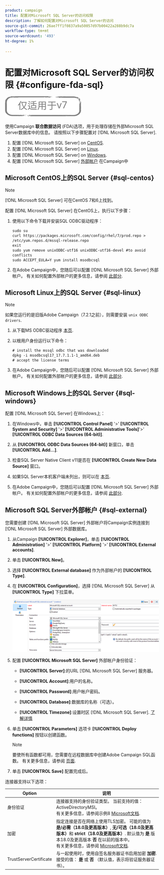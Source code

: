 ```yaml
---
product: campaign
title: 配置对Microsoft SQL Server的访问权限
description: 了解如何配置对Microsoft SQL Server的访问
source-git-commit: 26ae7ff1f0837a9a50057d97b00422a288b9dc7a
workflow-type: tm+mt
source-wordcount: '493'
ht-degree: 1%

---
```


# 配置对Microsoft SQL Server的访问权限 {#configure-fda-sql}

![](../../assets/v7-only.svg)

使用Campaign **联合数据访问** (FDA)选项，用于处理存储在外部Microsoft SQL Server数据库中的信息。 请按照以下步骤配置对 [!DNL Microsoft SQL Server].

1. 配置 [!DNL Microsoft SQL Server] on [CentOS](#sql-centos).
1. 配置 [!DNL Microsoft SQL Server] on [Linux](#sql-linux).
1. 配置 [!DNL Microsoft SQL Server] on [Windows](#sql-windows).
1. 配置 [!DNL Microsoft SQL Server] [外部帐户](#sql-external) 在Campaign中

## Microsoft CentOS上的SQL Server {#sql-centos}

>[!NOTE]
>
> [!DNL Microsoft SQL Server] 可在CentOS 7和6上找到。

配置 [!DNL Microsoft SQL Server] 在CentOS上，执行以下步骤：

1. 使用以下命令下载并安装SQL ODBC驱动程序：

   ```
   sudo su
   curl https://packages.microsoft.com/config/rhel/7/prod.repo > /etc/yum.repos.d/mssql-release.repo
   exit
   sudo yum remove unixODBC-utf16 unixODBC-utf16-devel #to avoid conflicts
   sudo ACCEPT_EULA=Y yum install msodbcsql
   ```

1. 在Adobe Campaign中，您随后可以配置 [!DNL Microsoft SQL Server] 外部帐户。 有关如何配置外部帐户的更多信息，请参阅 [此部分](#sql-external).

## Microsoft Linux上的SQL Server {#sql-linux}

>[!NOTE]
>
> 如果您运行的是旧版Adobe Campaign（7.2.1之前），则需要安装 `unix ODBC drivers`.

1. 从下载MS ODBC驱动程序 [本页](https://packages.microsoft.com/ubuntu/16.04/prod/pool/main/m/msodbcsql17/).

1. 以根用户身份运行以下命令：

   ```
   # install the mssql odbc that was downloaded
   dpkg -i msodbcsql17_17.7.1.1-1_amd64.deb
   # accept the license terms
   ```

1. 在Adobe Campaign中，您随后可以配置 [!DNL Microsoft SQL Server] 外部帐户。 有关如何配置外部帐户的更多信息，请参阅 [此部分](#sql-external).

## Microsoft Windows上的SQL Server {#sql-windows}

配置 [!DNL Microsoft SQL Server] 在Windows上：

1. 在Windows中，单击 **[!UICONTROL Control Panel]** &#39;>&#39; **[!UICONTROL System and Security]** &#39;>&#39; **[!UICONTROL Administrative Tools]**&#39;>&#39; **[!UICONTROL ODBC Data Sources (64-bit)]**.

1. 从 **[!UICONTROL ODBC Data Sources (64-bit)]** 新窗口，单击 **[!UICONTROL Add...]**.

1. 检查SQL Server Native Client v11是否在 **[!UICONTROL Create New Data Source]** 窗口。

1. 如果SQL Server本机客户端未列出，则可以在 [本页](https://www.microsoft.com/en-my/download/details.aspx?id=36434).

1. 在Adobe Campaign中，您随后可以配置 [!DNL Microsoft SQL Server] 外部帐户。 有关如何配置外部帐户的更多信息，请参阅 [此部分](#sql-external).

## Microsoft SQL Server外部帐户 {#sql-external}

您需要创建 [!DNL Microsoft SQL Server] 外部帐户将Campaign实例连接到 [!DNL Microsoft SQL Server] 外部数据库。

1. 从Campaign **[!UICONTROL Explorer]**，单击 **[!UICONTROL Administration]** &#39;>&#39; **[!UICONTROL Platform]** &#39;>&#39; **[!UICONTROL External accounts]**.

1. 单击 **[!UICONTROL New]**。

1. 选择 **[!UICONTROL External database]** 作为外部帐户的 **[!UICONTROL Type]**.

1. 在 **[!UICONTROL Configuration]**，选择 [!DNL Microsoft SQL Server] 从 **[!UICONTROL Type]** 下拉菜单。

   ![](assets/sql.png)

1. 配置 **[!UICONTROL Microsoft SQL Server]** 外部帐户身份验证：

   * **[!UICONTROL Server]**:的URL [!DNL Microsoft SQL Server] 服务器。

   * **[!UICONTROL Account]**:用户的名称。

   * **[!UICONTROL Password]**:用户帐户密码。

   * **[!UICONTROL Database]**:数据库的名称（可选）。

   * **[!UICONTROL Timezone]**:设置时区 [!DNL Microsoft SQL Server]. [了解详情](https://docs.microsoft.com/en-us/sql/t-sql/functions/current-timezone-transact-sql?view=sql-server-ver15)

1. 单击 **[!UICONTROL Parameters]** 选项卡 **[!UICONTROL Deploy functions]** 按钮以创建函数。

   >[!NOTE]
   >
   >要使所有函数都可用，您需要在远程数据库中创建Adobe Campaign SQL函数。 有关更多信息，请参阅 [页面](../../configuration/using/adding-additional-sql-functions.md).

1. 单击 **[!UICONTROL Save]** 配置完成后。

连接器支持以下选项：

| Option | 说明 |
|---|---|
| 身份验证 | 连接器支持的身份验证类型。 当前支持的值：ActiveDirectoryMSI。 <br> 有关更多信息，请参阅示例8 [Microsoft文档](https://docs.microsoft.com/en-us/sql/connect/odbc/using-azure-active-directory?view=sql-server-ver15#example-connection-strings). |
| 加密 | 指定连接是否在网络上使用TLS加密。 可能的值为 **是/必需（18.0及更高版本）**, **无/可选（18.0及更高版本）**&#x200B;和 **strict（18.0及更高版本）**. 默认值为 **是** 版本18.0及更高版本 **否** 在以前的版本中。 <br>有关更多信息，请参阅 [Microsoft文档](https://docs.microsoft.com/en-us/sql/connect/odbc/dsn-connection-string-attribute?view=azure-sqldw-latest#encrypt). |
| TrustServerCertificate | 与一起使用时，使用自签名服务器证书启用加密 **加密**. <br>接受的值： **是** 或 **否** （默认值，表示将验证服务器证书）。 |

